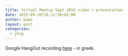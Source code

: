 ```yaml
---
title: Virtual Meetup Sept 2016 video + presentation
date: 2015-09-26T18:12:56+02:00
author: papo
layout: post
categories:
  - jhug
---
```

Google HangOut recording [here](https://www.google.com/url?sa=t&rct=j&q=&esrc=s&source=web&cd=1&cad=rja&uact=8&ved=0CB8QtwIwAGoVChMIn-jrnISVyAIVwbwaCh3Okw4R&url=http%3A%2F%2Fwww.youtube.com%2Fwatch%3Fv%3D8K-ZOWQ128I&usg=AFQjCNHv3sr2NC2NypK3LMHlgzYuCSFrRA&sig2=cEoMmwrkzubIKlzxrvDksg) - in greek.